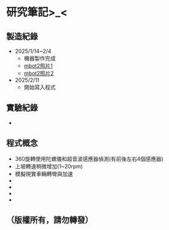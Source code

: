 # 研究筆記>_<
## 製造紀錄
- 2025/1/14~2/4
  - 機器製作完成
  - [mbot2照片1](https://github.com/user-attachments/assets/ffee4c80-9388-4ea2-a230-01e8fcd52d45)
  - [mbot2照片2](https://github.com/user-attachments/assets/9d1336dc-6c20-4691-86b4-ade23e048b79)
- 2025/2/11
  - 開始寫入程式
## 實驗紀錄
  -
## 程式概念
  - 360旋轉使用陀螺儀和超音波感應器偵測(有前後左右4個感應器)
  - 上坡轉速稍微增加(1~20rpm)
  - 模擬現實車輛轉彎與加速
  - 
  - 
  - 
  - 
##                                                                                                                           （版權所有，請勿轉發）
